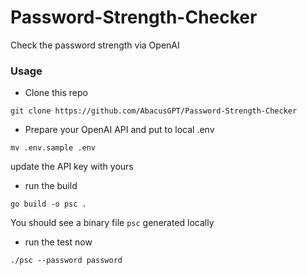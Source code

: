 # Password-Strength-Checker
Check the password strength via OpenAI

### Usage

* Clone this repo

```
git clone https://github.com/AbacusGPT/Password-Strength-Checker
```

* Prepare your OpenAI API and put to local .env
```
mv .env.sample .env
```

update the API key with yours

* run the build

```
go build -o psc .
```

You should see a binary file `psc` generated locally

* run the test now
```
./psc --password password
```
